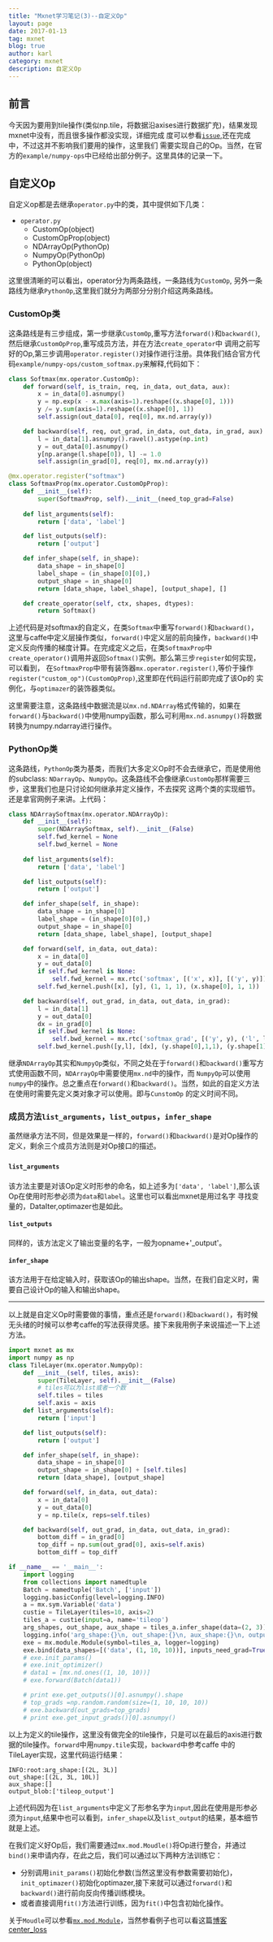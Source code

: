 ```yaml
---
title: "Mxnet学习笔记(3)--自定义Op"
layout: page
date: 2017-01-13
tag: mxnet
blog: true
author: karl
category: mxnet
description: 自定义Op
---   
```


## 前言　　

今天因为要用到tile操作(类似np.tile，将数据沿axises进行数据扩充)，结果发现mxnet中没有，而且很多操作都没实现，详细完成
度可以参看[`issue`](https://github.com/dmlc/mxnet/issues/3200),还在完成中，不过这并不影响我们要用的操作，这里我们
需要实现自己的Op。当然，在官方的`example/numpy-ops`中已经给出部分例子。这里具体的记录一下。　　

## 自定义Op  

自定义op都是去继承`operator.py`中的类，其中提供如下几类：　　

* `operator.py`  
	* CustomOp(object)    
	* CustomOpProp(object)  
	* NDArrayOp(PythonOp)  
	* NumpyOp(PythonOp)  
	* PythonOp(object)    

这里很清晰的可以看出，operator分为两条路线，一条路线为`CustomOp`, 另外一条路线为继承`PythonOp`,这里我们就分为两部分分别介绍这两条路线。　　

### CustomOp类　　

这条路线是有三步组成，第一步继承`CustomOp`,重写方法`forward()`和`backward()`,然后继承`CustomOpProp`,重写成员方法，并在方法`create_operator`中
调用之前写好的Op,第三步调用`operator.register()`对操作进行注册。具体我们结合官方代码`example/numpy-ops/custom_softmax.py`来解释,代码如下：　　

```python
class Softmax(mx.operator.CustomOp):
    def forward(self, is_train, req, in_data, out_data, aux):
        x = in_data[0].asnumpy()
        y = np.exp(x - x.max(axis=1).reshape((x.shape[0], 1)))
        y /= y.sum(axis=1).reshape((x.shape[0], 1))
        self.assign(out_data[0], req[0], mx.nd.array(y))

    def backward(self, req, out_grad, in_data, out_data, in_grad, aux):
        l = in_data[1].asnumpy().ravel().astype(np.int)
        y = out_data[0].asnumpy()
        y[np.arange(l.shape[0]), l] -= 1.0
        self.assign(in_grad[0], req[0], mx.nd.array(y))

@mx.operator.register("softmax")
class SoftmaxProp(mx.operator.CustomOpProp):
    def __init__(self):
        super(SoftmaxProp, self).__init__(need_top_grad=False)
    
    def list_arguments(self):
        return ['data', 'label']

    def list_outputs(self):
        return ['output']

    def infer_shape(self, in_shape):
        data_shape = in_shape[0]
        label_shape = (in_shape[0][0],)
        output_shape = in_shape[0]
        return [data_shape, label_shape], [output_shape], []

    def create_operator(self, ctx, shapes, dtypes):
        return Softmax()
```


上述代码是对softmax的自定义，在类`Softmax`中重写`forward()`和`backward()`，这里与caffe中定义层操作类似，`forward()`中定义层的前向操作，`backward()`中
定义反向传播的梯度计算。在完成定义之后，在类`SoftmaxProp`中`create_operator()`调用并返回`Softmax()`实例。那么第三步`register`如何实现，可以看到，
在`SoftmaxProp`中带有装饰器`mx.operator.register()`,等价于操作`register("custom_op")(CustomOpProp)`,这里即在代码运行前即完成了该Op的
实例化，与`optimazer`的装饰器类似。　　

这里需要注意，这条路线中数据流是以`mx.nd.NDArray`格式传输的，如果在`forward()`与`backward()`中使用numpy函数，那么可利用`mx.nd.asnumpy()`将数据转换为numpy.ndarray进行操作。

### PythonOp类　　

这条路线，`PythonOp`类为基类，而我们大多定义Op时不会去继承它，而是使用他的subclass: `NDarrayOp`、`NumpyOp`。这条路线不会像继承`CustomOp`那样需要三步，这里我们也是只讨论如何继承并定义操作，不去探究
这两个类的实现细节。还是拿官网例子来讲。上代码：　　

```python
class NDArraySoftmax(mx.operator.NDArrayOp):
    def __init__(self):
        super(NDArraySoftmax, self).__init__(False)
        self.fwd_kernel = None
        self.bwd_kernel = None
    
    def list_arguments(self):
        return ['data', 'label']

    def list_outputs(self):
        return ['output']

    def infer_shape(self, in_shape):
        data_shape = in_shape[0]
        label_shape = (in_shape[0][0],)
        output_shape = in_shape[0]
        return [data_shape, label_shape], [output_shape]

    def forward(self, in_data, out_data):
        x = in_data[0]
        y = out_data[0]
        if self.fwd_kernel is None:
            self.fwd_kernel = mx.rtc('softmax', [('x', x)], [('y', y)])
        self.fwd_kernel.push([x], [y], (1, 1, 1), (x.shape[0], 1, 1))

    def backward(self, out_grad, in_data, out_data, in_grad):
        l = in_data[1]
        y = out_data[0]
        dx = in_grad[0]
        if self.bwd_kernel is None:
            self.bwd_kernel = mx.rtc('softmax_grad', [('y', y), ('l', l)], [('dx', dx)])
        self.bwd_kernel.push([y,l], [dx], (y.shape[0],1,1), (y.shape[1], 1, 1))
````  

继承`NDArrayOp`其实和`NumpyOp`类似，不同之处在于`forward()`和`backward()`重写方式使用函数不同，`NDArrayOp`中需要使用`mx.nd`中的操作，而
`NumpyOp`可以使用`numpy`中的操作。总之重点在`forward()`和`backward()`。当然，如此的自定义方法在使用时需要先定义类对象才可以使用。即与`CunstomOp`
的定义时间不同。　

### 成员方法`list_arguments`，`list_outpus`，`infer_shape`

虽然继承方法不同，但是效果是一样的，`forward()`和`backward()`是对Op操作的定义，剩余三个成员方法则是对Op接口的描述。　　

#### `list_arguments`  　　

该方法主要是对该Op定义时形参的命名，如上述多为`['data', 'label']`,那么该Op在使用时形参必须为`data`和`label`。这里也可以看出mxnet是用过名字
寻找变量的，DataIter,optimazer也是如此。　　

#### `list_outputs`  

同样的，该方法定义了输出变量的名字，一般为opname+'_output'。　　

#### `infer_shape`  

该方法用于在给定输入时，获取该Op的输出shape。当然，在我们自定义时，需要自己设计Op的输入和输出shape。　　

---  

以上就是自定义Op时需要做的事情，重点还是`forward()`和`backward()`，有时候无头绪的时候可以参考caffe的写法获得灵感。接下来我用例子来说描述一下上述方法。　　


```python
import mxnet as mx
import numpy as np
class TileLayer(mx.operator.NumpyOp):
    def __init__(self, tiles, axis):
        super(TileLayer, self).__init__(False)
        # tiles可以为list或者一个数
        self.tiles = tiles
        self.axis = axis
    def list_arguments(self):
        return ['input']

    def list_outputs(self):
        return ['output']

    def infer_shape(self, in_shape):
        data_shape = in_shape[0]
        output_shape = in_shape[0] + [self.tiles]
        return [data_shape], [output_shape]

    def forward(self, in_data, out_data):
        x = in_data[0]
        y = out_data[0]
        y = np.tile(x, reps=self.tiles)

    def backward(self, out_grad, in_data, out_data, in_grad):
        bottom_diff = in_grad[0]
        top_diff = np.sum(out_grad[0], axis=self.axis)
        bottom_diff = top_diff

if __name__ == '__main__':
    import logging
    from collections import namedtuple
    Batch = namedtuple('Batch', ['input'])
    logging.basicConfig(level=logging.INFO)
    a = mx.sym.Variable('data')
    custie = TileLayer(tiles=10, axis=2)
    tiles_a = custie(input=a, name='tileop')
    arg_shapes, out_shape, aux_shape = tiles_a.infer_shape(data=(2, 3))
    logging.info('arg_shape:{}\n, out_shape:{}\n, aux_shape:{}\n, output_blob:{}'.format(arg_shapes, out_shape, aux_shape, tiles_a.list_outputs()))
    exe = mx.module.Module(symbol=tiles_a, logger=logging)
    exe.bind(data_shapes=[('data', (1, 10, 10))], inputs_need_grad=True)
    # exe.init_params()
    # exe.init_optimizer()
    # data1 = [mx.nd.ones((1, 10, 10))]
    # exe.forward(Batch(data1))

    # print exe.get_outputs()[0].asnumpy().shape
    # top_grads =np.random.random(size=(1, 10, 10, 10))
    # exe.backward(out_grads=top_grads)
    # print exe.get_input_grads()[0].asnumpy()
````  

以上为定义的tile操作，这里没有做完全的tile操作，只是可以在最后的axis进行数据的tile操作。`forward`中用`numpy.tile`实现，`backward`中参考caffe
中的TileLayer实现，这里代码运行结果：　　

```
INFO:root:arg_shape:[(2L, 3L)]
out_shape:[(2L, 3L, 10L)]
aux_shape:[]
output_blob:['tileop_output']
```  

上述代码因为在`list_arguments`中定义了形参名字为`input`,因此在使用是形参必须为`input`,结果中也可以看到，`infer_shape`以及`list_output`的结果，基本细节就是上述。　　

在我们定义好Op后，我们需要通过`mx.mod.Moudle()`将Op进行整合，并通过`bind()`来申请内存，在此之后，我们可以通过以下两种方法训练它：　　

* 分别调用`init_params()`初始化参数(当然这里没有参数需要初始化)，`init_optimazer()`初始化optimazer,接下来就可以通过`forward()`和`backward()`进行前向反向传播训练模块。　　
* 或者直接调用`fit()`方法进行训练，因为`fit()`中包含初始化操作。　


关于`Moudle`可以参看[`mx.mod.Module`](http://mxnet.io/api/python/module.html)，当然参看例子也可以看这篇[博客center_loss](https://pangyupo.github.io/2016/10/16/mxnet-center-loss/)



